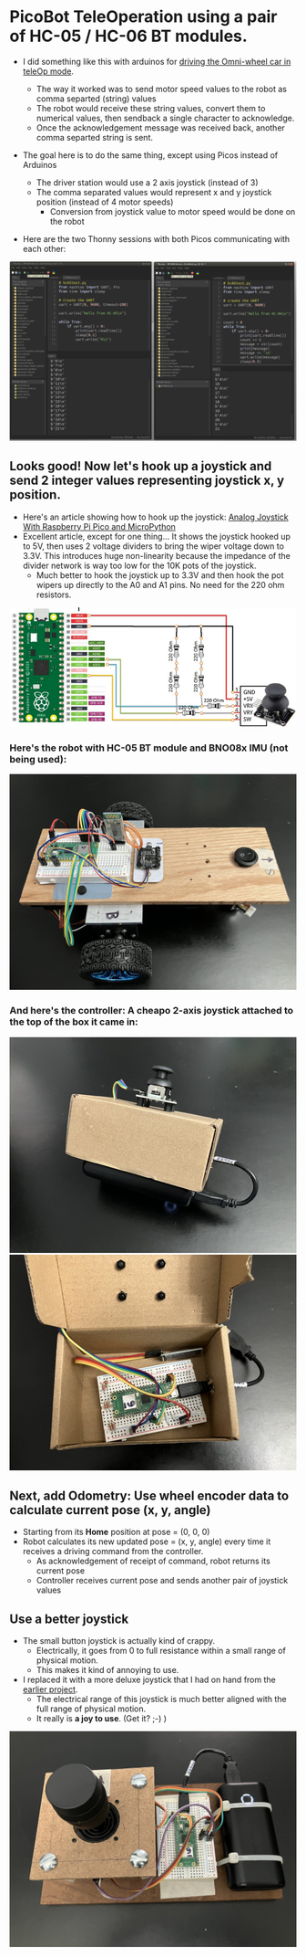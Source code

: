 # PicoBot TeleOperation using a pair of HC-05 / HC-06 BT modules.

* I did something like this with arduinos for [driving the Omni-wheel car in teleOp mode](https://github.com/dblanding/teleOpOmniCar).
    * The way it worked was to send motor speed values to the robot as comma separted (string) values
    * The robot would receive these string values, convert them to numerical values, then sendback a single character to acknowledge.
    * Once the acknowledgement message was received back, another comma separted string is sent.

* The goal here is to do the same thing, except using Picos instead of Arduinos
    * The driver station would use a 2 axis joystick (instead of 3)
    * The comma separated values would represent x and y joystick position (instead of 4 motor speeds)
        * Conversion from joystick value to motor speed would be done on the robot
* Here are the two Thonny sessions with both Picos communicating with each other:

![Two Thonny Sessions](imgs/thonny_sessions.png)

## Looks good! Now let's hook up a joystick and send 2 integer values representing joystick x, y position.

* Here's an article showing how to hook up the joystick: [Analog Joystick With Raspberry Pi Pico and MicroPython](https://peppe8o.com/analog-joystick-with-raspberry-pi-pico-and-micropython/)
* Excellent article, except for one thing... It shows the joystick hooked up to 5V, then uses 2 voltage dividers to bring the wiper voltage down to 3.3V. This introduces huge non-linearity because the impedance of the divider network is way too low for the 10K pots of the joystick.
    * Much better to hook the joystick up to 3.3V and then hook the pot wipers up directly to the A0 and A1 pins. No need for the 220 ohm resistors.

![Joystick wiring diagram](imgs/joystick-wiring-diagram.png)

### Here's the robot with HC-05 BT module and BNO08x IMU (not being used):

![Robot](imgs/picobot.jpg)

### And here's the controller: A cheapo 2-axis joystick attached to the top of the box it came in:

![Joystick Controller](imgs/controller.jpg)
![Inside Controller box](imgs/controller-open.jpg)

## Next, add Odometry: Use wheel encoder data to calculate current pose (x, y, angle)
* Starting from its **Home** position at pose = (0, 0, 0)
* Robot calculates its new updated pose = (x, y, angle) every time it receives a driving command from the controller.
    * As acknowledgement of receipt of command, robot returns its current pose
    * Controller receives current pose and sends another pair of joystick values

## Use a better joystick
* The small button joystick is actually kind of crappy.
    * Electrically, it goes from 0 to full resistance within a small range of physical motion.
    * This makes it kind of annoying to use.
* I replaced it with a more deluxe joystick that I had on hand from the [earlier project](https://github.com/dblanding/teleOpOmniCar).
    * The electrical range of this joystick is much better aligned with the full range of physical motion.
    * It really is **a joy to use**. (Get it? ;-) )

![Big Joystick Controller](imgs/big_js_controller.jpg)

